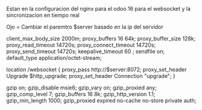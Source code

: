 Estan en la configuracion del nginx para el odoo 16 para el websocket y la sincronizacion en tiempo real

Ojo = Cambiar el paremtro $server basado en la ip del servidor 

client_max_body_size 2000m;
proxy_buffers 16 64k;
proxy_buffer_size 128k;
proxy_read_timeout  14720s;
proxy_connect_timeout 14720s;
proxy_send_timeout  14720s;
keepalive_timeout 60 ;
sendfile on;
default_type  application/octet-stream;

location /websocket {
    proxy_pass http://$server:8072;
    proxy_set_header Upgrade $http_upgrade;
    proxy_set_header Connection "upgrade";
  }

gzip on;
gzip_disable msie6;
gzip_vary on;
gzip_proxied any;
gzip_comp_level 7;
gzip_buffers 16 8k;
gzip_http_version 1.1;
gzip_min_length 1000;
gzip_proxied expired no-cache no-store private auth;
